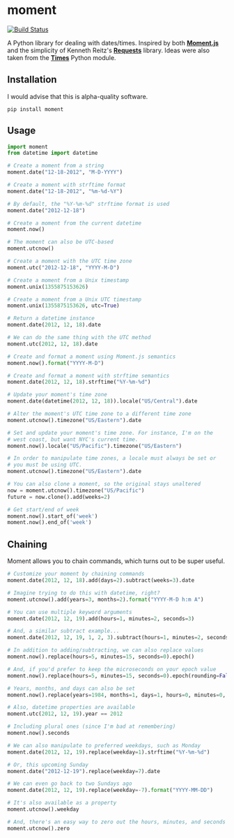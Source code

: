 moment
======

[![Build Status][travis]](https://travis-ci.org/yzlin/moment)

[travis]: https://travis-ci.org/yzlin/moment.png?branch=master


A Python library for dealing with dates/times. Inspired by both
[**Moment.js**][moment] and the simplicity of Kenneth Reitz's
[**Requests**][requests] library. Ideas were also taken from the
[**Times**][times] Python module.

[moment]: http://momentjs.com/docs/
[requests]: http://docs.python-requests.org/
[times]: https://github.com/nvie/times


Installation
------------

I would advise that this is alpha-quality software.

`pip install moment`


Usage
-----

```python
import moment
from datetime import datetime

# Create a moment from a string
moment.date("12-18-2012", "M-D-YYYY")

# Create a moment with strftime format
moment.date("12-18-2012", "%m-%d-%Y")

# By default, the "%Y-%m-%d" strftime format is used
moment.date("2012-12-18")

# Create a moment from the current datetime
moment.now()

# The moment can also be UTC-based
moment.utcnow()

# Create a moment with the UTC time zone
moment.utc("2012-12-18", "YYYY-M-D")

# Create a moment from a Unix timestamp
moment.unix(1355875153626)

# Create a moment from a Unix UTC timestamp
moment.unix(1355875153626, utc=True)

# Return a datetime instance
moment.date(2012, 12, 18).date

# We can do the same thing with the UTC method
moment.utc(2012, 12, 18).date

# Create and format a moment using Moment.js semantics
moment.now().format("YYYY-M-D")

# Create and format a moment with strftime semantics
moment.date(2012, 12, 18).strftime("%Y-%m-%d")

# Update your moment's time zone
moment.date(datetime(2012, 12, 18)).locale("US/Central").date

# Alter the moment's UTC time zone to a different time zone
moment.utcnow().timezone("US/Eastern").date

# Set and update your moment's time zone. For instance, I'm on the
# west coast, but want NYC's current time.
moment.now().locale("US/Pacific").timezone("US/Eastern")

# In order to manipulate time zones, a locale must always be set or
# you must be using UTC.
moment.utcnow().timezone("US/Eastern").date

# You can also clone a moment, so the original stays unaltered
now = moment.utcnow().timezone("US/Pacific")
future = now.clone().add(weeks=2)

# Get start/end of week
moment.now().start_of('week')
moment.now().end_of('week')
```

Chaining
--------

Moment allows you to chain commands, which turns out to be super useful.

```python
# Customize your moment by chaining commands
moment.date(2012, 12, 18).add(days=2).subtract(weeks=3).date

# Imagine trying to do this with datetime, right?
moment.utcnow().add(years=3, months=2).format("YYYY-M-D h:m A")

# You can use multiple keyword arguments
moment.date(2012, 12, 19).add(hours=1, minutes=2, seconds=3)

# And, a similar subtract example...
moment.date(2012, 12, 19, 1, 2, 3).subtract(hours=1, minutes=2, seconds=3)

# In addition to adding/subtracting, we can also replace values
moment.now().replace(hours=5, minutes=15, seconds=0).epoch()

# And, if you'd prefer to keep the microseconds on your epoch value
moment.now().replace(hours=5, minutes=15, seconds=0).epoch(rounding=False)

# Years, months, and days can also be set
moment.now().replace(years=1984, months=1, days=1, hours=0, minutes=0, seconds=0)

# Also, datetime properties are available
moment.utc(2012, 12, 19).year == 2012

# Including plural ones (since I'm bad at remembering)
moment.now().seconds

# We can also manipulate to preferred weekdays, such as Monday
moment.date(2012, 12, 19).replace(weekday=1).strftime("%Y-%m-%d")

# Or, this upcoming Sunday
moment.date("2012-12-19").replace(weekday=7).date

# We can even go back to two Sundays ago
moment.date(2012, 12, 19).replace(weekday=-7).format("YYYY-MM-DD")

# It's also available as a property
moment.utcnow().weekday

# And, there's an easy way to zero out the hours, minutes, and seconds
moment.utcnow().zero
```
